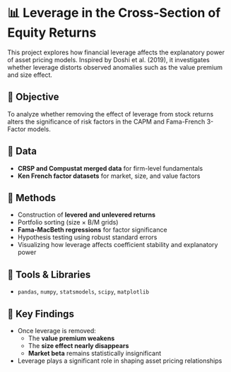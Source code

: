 # 📊 Leverage in the Cross-Section of Equity Returns

This project explores how financial leverage affects the explanatory power of asset pricing models. Inspired by Doshi et al. (2019), it investigates whether leverage distorts observed anomalies such as the value premium and size effect.

## 🎯 Objective
To analyze whether removing the effect of leverage from stock returns alters the significance of risk factors in the CAPM and Fama-French 3-Factor models.

## 📁 Data
- **CRSP and Compustat merged data** for firm-level fundamentals
- **Ken French factor datasets** for market, size, and value factors

## 🧠 Methods
- Construction of **levered and unlevered returns**
- Portfolio sorting (size × B/M grids)
- **Fama-MacBeth regressions** for factor significance
- Hypothesis testing using robust standard errors
- Visualizing how leverage affects coefficient stability and explanatory power

## 🔧 Tools & Libraries
- `pandas`, `numpy`, `statsmodels`, `scipy`, `matplotlib`

## 🧪 Key Findings
- Once leverage is removed:
  - The **value premium weakens**
  - The **size effect nearly disappears**
  - **Market beta** remains statistically insignificant
- Leverage plays a significant role in shaping asset pricing relationships
